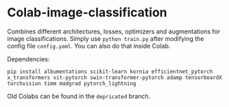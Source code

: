 # Colab-image-classification

Combines different architectures, losses, optimizers and augmentations for image classifications. Simply use `python train.py` after modifying the config file `config.yaml`. You can also do that inside Colab.

Dependencies:
```
pip install albumentations scikit-learn kornia efficientnet_pytorch x_transformers vit-pytorch swin-transformer-pytorch adamp tensorboardX torchvision timm madgrad pytorch_lightning
```

Old Colabs can be found in the `depricated` branch.
